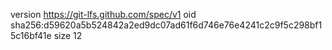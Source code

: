 version https://git-lfs.github.com/spec/v1
oid sha256:d59620a5b524842a2ed9dc07ad61f6d746e76e4241c2c9f5c298bf15c16bf41e
size 12

